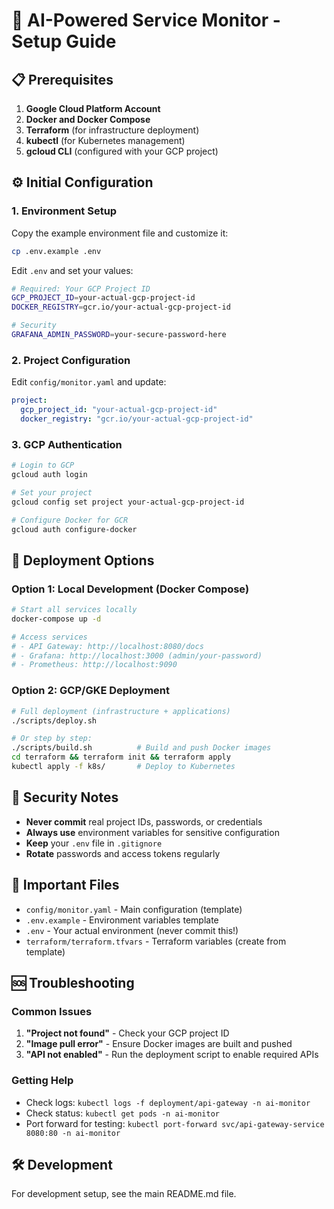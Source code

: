 # 🚀 AI-Powered Service Monitor - Setup Guide

## 📋 Prerequisites

1. **Google Cloud Platform Account**
2. **Docker and Docker Compose**
3. **Terraform** (for infrastructure deployment)
4. **kubectl** (for Kubernetes management)
5. **gcloud CLI** (configured with your GCP project)

## ⚙️ Initial Configuration

### 1. Environment Setup

Copy the example environment file and customize it:

```bash
cp .env.example .env
```

Edit `.env` and set your values:

```bash
# Required: Your GCP Project ID
GCP_PROJECT_ID=your-actual-gcp-project-id
DOCKER_REGISTRY=gcr.io/your-actual-gcp-project-id

# Security
GRAFANA_ADMIN_PASSWORD=your-secure-password-here
```

### 2. Project Configuration

Edit `config/monitor.yaml` and update:

```yaml
project:
  gcp_project_id: "your-actual-gcp-project-id"
  docker_registry: "gcr.io/your-actual-gcp-project-id"
```

### 3. GCP Authentication

```bash
# Login to GCP
gcloud auth login

# Set your project
gcloud config set project your-actual-gcp-project-id

# Configure Docker for GCR
gcloud auth configure-docker
```

## 🚀 Deployment Options

### Option 1: Local Development (Docker Compose)

```bash
# Start all services locally
docker-compose up -d

# Access services
# - API Gateway: http://localhost:8080/docs
# - Grafana: http://localhost:3000 (admin/your-password)
# - Prometheus: http://localhost:9090
```

### Option 2: GCP/GKE Deployment

```bash
# Full deployment (infrastructure + applications)
./scripts/deploy.sh

# Or step by step:
./scripts/build.sh          # Build and push Docker images
cd terraform && terraform init && terraform apply
kubectl apply -f k8s/       # Deploy to Kubernetes
```

## 🔐 Security Notes

- **Never commit** real project IDs, passwords, or credentials
- **Always use** environment variables for sensitive configuration
- **Keep** your `.env` file in `.gitignore`
- **Rotate** passwords and access tokens regularly

## 📁 Important Files

- `config/monitor.yaml` - Main configuration (template)
- `.env.example` - Environment variables template
- `.env` - Your actual environment (never commit this!)
- `terraform/terraform.tfvars` - Terraform variables (create from template)

## 🆘 Troubleshooting

### Common Issues

1. **"Project not found"** - Check your GCP project ID
2. **"Image pull error"** - Ensure Docker images are built and pushed
3. **"API not enabled"** - Run the deployment script to enable required APIs

### Getting Help

- Check logs: `kubectl logs -f deployment/api-gateway -n ai-monitor`
- Check status: `kubectl get pods -n ai-monitor`
- Port forward for testing: `kubectl port-forward svc/api-gateway-service 8080:80 -n ai-monitor`

## 🛠️ Development

For development setup, see the main README.md file.